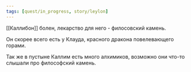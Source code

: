 ```yaml
---
tags: [quest/in_progress, story/leylon]
---
```


[[Каллибон]] болен, лекарство для него - филосовский камень.

Он скорее всего есть у Клауда, красного дракона повелевающего горами.

Так же в пустыне Каллим есть много алхимиков, возможно они что-то слышали про философский камень.
